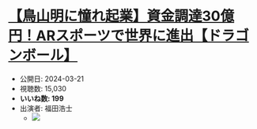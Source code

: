 # [【鳥山明に憧れ起業】資金調達30億円！ARスポーツで世界に進出【ドラゴンボール】](https://www.youtube.com/watch?v=WP0cdLBsgPU)
-   公開日: 2024-03-21
-   視聴数: 15,030
-   **いいね数: 199**
-   出演者: 福田浩士
    - [![](https://img.youtube.com/vi/WP0cdLBsgPU/hqdefault.jpg)](https://www.youtube.com/watch?v=WP0cdLBsgPU)
